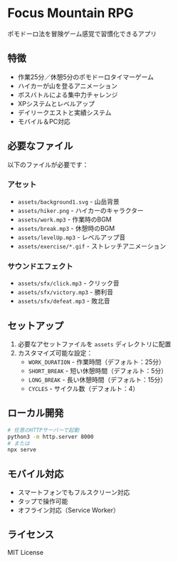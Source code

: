# Focus Mountain RPG

ポモドーロ法を冒険ゲーム感覚で習慣化できるアプリ

## 特徴

- 作業25分／休憩5分のポモドーロタイマーゲーム
- ハイカーが山を登るアニメーション
- ボスバトルによる集中力チャレンジ
- XPシステムとレベルアップ
- デイリークエストと実績システム
- モバイル＆PC対応

## 必要なファイル

以下のファイルが必要です：

### アセット
- `assets/background1.svg` - 山岳背景
- `assets/hiker.png` - ハイカーのキャラクター
- `assets/work.mp3` - 作業時のBGM
- `assets/break.mp3` - 休憩時のBGM
- `assets/levelUp.mp3` - レベルアップ音
- `assets/exercise/*.gif` - ストレッチアニメーション

### サウンドエフェクト
- `assets/sfx/click.mp3` - クリック音
- `assets/sfx/victory.mp3` - 勝利音
- `assets/sfx/defeat.mp3` - 敗北音

## セットアップ

1. 必要なアセットファイルを `assets` ディレクトリに配置
2. カスタマイズ可能な設定：
   - `WORK_DURATION` - 作業時間（デフォルト：25分）
   - `SHORT_BREAK` - 短い休憩時間（デフォルト：5分）
   - `LONG_BREAK` - 長い休憩時間（デフォルト：15分）
   - `CYCLES` - サイクル数（デフォルト：4）

## ローカル開発

```bash
# 任意のHTTPサーバーで起動
python3 -m http.server 8000
# または
npx serve
```

## モバイル対応

- スマートフォンでもフルスクリーン対応
- タップで操作可能
- オフライン対応（Service Worker）

## ライセンス

MIT License
